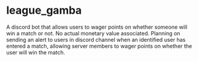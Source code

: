 # league_gamba
A discord bot that allows users to wager points on whether someone will win a match or not. No actual monetary value associated.
Planning on sending an alert to users in discord channel when an identified user has entered a match, allowing server members to wager points on whether the user will win the match.
